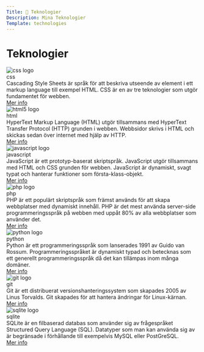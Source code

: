 ```yaml
---
Title: 📠 Teknologier
Description: Mina Teknologier
Template: technologies
---
```


Teknologier
==========================

<div class="card">
    <div class="card-logo">
        <img src="%assets_url%/img/technology-logos/css.svg" alt="css logo">
    </div>
    <div class="card-title">css</div>
    <div class="card-body">
        Cascading Style Sheets är språk för att beskriva utseende av element i ett markup language till exempel HTML. CSS är en av tre teknologier som utgör fundamentet för webben.
    </div>
    <div class="card-footer">
        <a class="btn" href="technologies/css">
            Mer info
        </a>
    </div>
</div>

<div class="card span-2">
    <div class="card-logo">
        <img src="%assets_url%/img/technology-logos/html5.svg" alt="html5 logo">
    </div>
    <div class="card-title">html</div>
    <div class="card-body">
        HyperText Markup Language (HTML) utgör tillsammans med HyperText Transfer Protocol (HTTP) grunden i webben. Webbsidor skrivs i HTML och skickas sedan över internet med hjälp av HTTP.
    </div>
    <div class="card-footer">
        <a class="btn" href="technologies/html">
            Mer info
        </a>
    </div>
</div>

<div class="card span-2">
    <div class="card-logo">
        <img src="%assets_url%/img/technology-logos/js.svg" alt="javascript logo">
    </div>
    <div class="card-title">javascript</div>
    <div class="card-body">
        JavaScript är ett prototyp-baserat skriptspråk. JavaScript utgör tillsammans med HTML och CSS grunden för webben. JavaScript är dynamiskt, svagt typat och hanterar funktioner som första-klass-objekt.
    </div>
    <div class="card-footer">
        <a class="btn" href="technologies/javascript">
            Mer info
        </a>
    </div>
</div>

<div class="card">
    <div class="card-logo">
        <img src="%assets_url%/img/technology-logos/php.svg" alt="php logo">
    </div>
    <div class="card-title">php</div>
    <div class="card-body">
        PHP är ett populärt skriptspråk som främst används för att skapa webbplatser med dynamiskt innehåll. PHP är det mest använda server-side programmeringsspråk på webben med uppåt 80% av alla webbplatser som använder det.
    </div>
    <div class="card-footer">
        <a class="btn" href="technologies/php">
            Mer info
        </a>
    </div>
</div>

<div class="card">
    <div class="card-logo">
        <img src="%assets_url%/img/technology-logos/python.svg" alt="python logo">
    </div>
    <div class="card-title">python</div>
    <div class="card-body">
        Python är ett programmeringsspråk som lanserades 1991 av Guido van Rossum. Programmeringsspråket är dynamiskt typad och betecknas som ett generellt programmeringsspråk då det kan tillämpas inom många domäner.
    </div>
    <div class="card-footer">
        <a class="btn" href="technologies/python">
            Mer info
        </a>
    </div>
</div>

<div class="card span-2">
    <div class="card-logo">
        <img src="%assets_url%/img/technology-logos/git.svg" alt="git logo">
    </div>
    <div class="card-title">git</div>
    <div class="card-body">
        Git är ett distribuerat versionshanteringssystem som skapades 2005 av Linus Torvalds. Git skapades för att hantera ändringar för Linux-kärnan.
    </div>
    <div class="card-footer">
        <a class="btn" href="technologies/git">
            Mer info
        </a>
    </div>
</div>

<div class="card span-3">
    <div class="card-logo">
        <img src="%assets_url%/img/technology-logos/sqlite.svg" alt="sqlite logo">
    </div>
    <div class="card-title">sqlite</div>
    <div class="card-body">
        SQLite är en filbaserad databas som använder sig av frågespråket Structured Query Language (SQL). Datatyper som man kan använda sig av är begränsade i förhållande till exempelvis MySQL eller PostGreSQL.
    </div>
    <div class="card-footer">
        <a class="btn" href="technologies/sqlite">
            Mer info
        </a>
    </div>
</div>

